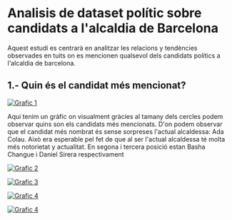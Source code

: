 # Analisis de dataset polític sobre candidats a l'alcaldia de Barcelona

Aquest estudi es centrarà en analitzar les relacions y tendències observades en tuits on es mencionen qualsevol dels candidats polítics a l'alcaldia de barcelona.

## 1.- Quin és el candidat més mencionat?

[![Grafic 1](https:&#47;&#47;public.tableau.com&#47;static&#47;images&#47;No&#47;Nombredemencionstotalspercandidats&#47;Dashboard1&#47;1_rss.png)](https://public.tableau.com/views/Nombredemencionstotalspercandidats/Dashboard1?:language=es-ES&:display_count=n&:origin=viz_share_link)

Aqui tenim un gràfic on visualment gràcies al tamany dels cercles podem observar quins son els candidats més mencionats. D'on podem observar que el candidat més nombrat és sense sorpreses l'actual alcaldessa: Ada Colau. Això era esperable pel fet de que al ser l'actual alcaldessa té molta més notorietat y actualitat. En segona i tercera posició estan Basha Changue i Daniel Sirera respectivament

[![Grafic 2](https:&#47;&#47;public.tableau.com&#47;static&#47;images&#47;Us&#47;Usuariosmsactivos_16830506749830&#47;Dashboard1&#47;1_rss.png)](https://public.tableau.com/views/Usuariosmsactivos_16830506749830/Dashboard1?:language=es-ES&publish=yes&:display_count=n&:origin=viz_share_link)


[![Grafic 3](https:&#47;&#47;public.tableau.com&#47;static&#47;images&#47;Ca&#47;Candidatsmsactius3&#47;Dashboard2&#47;1_rss.png)](https://public.tableau.com/views/Candidatsmsactius3/Dashboard2?:language=es-ES&publish=yes&:display_count=n&:origin=viz_share_link)


[![Grafic 4](https:&#47;&#47;public.tableau.com&#47;static&#47;images&#47;Te&#47;Temasmscomentados&#47;Dashboard1&#47;1_rss.png)](https://public.tableau.com/views/Temasmscomentados/Dashboard1?:language=es-ES&publish=yes&:display_count=n&:origin=viz_share_link)


[![Grafic 4](https:&#47;&#47;public.tableau.com&#47;static&#47;images&#47;Us&#47;Usuariosconmayorfollowers&#47;Dashboard1&#47;1_rss.png)](https://public.tableau.com/views/Usuariosconmayorfollowers/Dashboard1?:language=es-ES&publish=yes&:display_count=n&:origin=viz_share_link)
